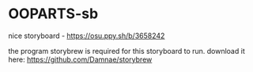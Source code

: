 # OOPARTS-sb
nice storyboard - https://osu.ppy.sh/b/3658242

the program storybrew is required for this storyboard to run. download it here: https://github.com/Damnae/storybrew